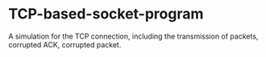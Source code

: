 # TCP-based-socket-program
A simulation for the TCP connection, including the transmission of packets, corrupted ACK, corrupted packet.
